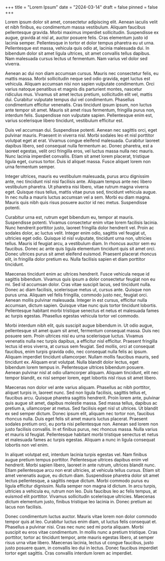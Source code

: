 +++
title = "Lorem Ipsum"
date = "2024-03-14"
draft = false
pinned = false
+++


Lorem ipsum dolor sit amet, consectetur adipiscing elit. Aenean iaculis velit et nibh finibus, eu condimentum massa vestibulum. Aliquam faucibus pellentesque gravida. Morbi maximus imperdiet sollicitudin. Suspendisse ex augue, gravida at nisl at, auctor posuere felis. Cras elementum justo id lacinia semper. Pellentesque in tortor et dolor tempus pharetra eu ut urna. Pellentesque est massa, vehicula quis odio at, lacinia malesuada dui. In bibendum dolor sit amet ligula ultrices, sit amet convallis tellus dapibus. Nam malesuada cursus lectus ut fermentum. Nam varius vel dolor sed viverra.

Aenean ac dui non diam accumsan cursus. Mauris nec consectetur felis, eu mattis massa. Morbi sollicitudin neque sed odio gravida, eget luctus est vehicula. Aliquam accumsan nisi non sapien vulputate condimentum. Orci varius natoque penatibus et magnis dis parturient montes, nascetur ridiculus mus. Vivamus sit amet lectus pretium, sollicitudin elit vel, mattis dui. Curabitur vulputate tempus dui vel condimentum. Phasellus condimentum efficitur venenatis. Cras tincidunt ipsum ipsum, non luctus ante tempor sit amet. Mauris sit amet risus fermentum, fringilla purus non, interdum felis. Suspendisse non vulputate sapien. Pellentesque enim est, varius scelerisque libero tincidunt, vestibulum efficitur est.

Duis vel accumsan dui. Suspendisse potenti. Aenean nec sagittis orci, eget pulvinar mauris. Praesent in viverra nisl. Morbi sodales leo et nisl porttitor volutpat eget at erat. Vivamus congue eleifend malesuada. Curabitur laoreet dapibus libero, sed consequat nulla fermentum ac. Donec pharetra, est a laoreet egestas, velit orci fringilla eros, vel luctus massa nulla nec mauris. Nunc lacinia imperdiet convallis. Etiam sit amet lorem placerat, tristique ligula eget, cursus tortor. Duis id aliquet massa. Fusce aliquet lorem non urna fermentum semper.

Integer ultrices, mauris eu vestibulum malesuada, purus arcu dignissim ante, nec tincidunt nisl nisi facilisis ante. Aliquam tempus ante nec libero vestibulum pharetra. Ut pharetra nisi libero, vitae rutrum magna viverra eget. Quisque risus tellus, mattis vitae purus sed, tincidunt vehicula augue. In nec nulla a mauris luctus accumsan vel a sem. Morbi eu diam magna. Mauris quis nibh quis risus posuere auctor id nec metus. Suspendisse potenti.

Curabitur urna est, rutrum eget bibendum eu, tempor at mauris. Suspendisse potenti. Vivamus consectetur enim vitae lorem facilisis lacinia. Nunc hendrerit porttitor justo, laoreet fringilla dolor hendrerit vel. Proin ac sodales dolor, ac luctus velit. Integer enim odio, sagittis vel feugiat ut, ultricies eget odio. Quisque id nisl vulputate, tincidunt urna non, ultricies tellus. Mauris id feugiat arcu, a vestibulum diam. In rhoncus auctor sem eu faucibus. Donec ac ante quis ligula elementum tincidunt quis sit amet orci. Donec ultrices purus sit amet eleifend euismod. Praesent placerat rhoncus elit, in fringilla dolor pretium eu. Nulla facilisis sapien et diam porttitor tincidunt.

Maecenas tincidunt enim ac ultrices hendrerit. Fusce vehicula neque id sagittis bibendum. Vivamus quis ipsum a dolor consectetur feugiat non eu mi. Sed id accumsan dolor. Cras vitae suscipit lacus, sed tincidunt nulla. Donec ac diam facilisis, scelerisque metus ut, cursus ante. Quisque non purus urna. Aliquam vel felis fringilla, commodo justo nec, feugiat orci. Aenean mollis pulvinar malesuada. Integer in est cursus, efficitur nulla accumsan, dictum sapien. Quisque vitae nunc quis tortor tincidunt lobortis. Pellentesque habitant morbi tristique senectus et netus et malesuada fames ac turpis egestas. Phasellus egestas vehicula tortor vel commodo.

Morbi interdum nibh elit, quis suscipit augue bibendum in. Ut odio augue, pellentesque sit amet quam sit amet, fermentum consequat massa. Duis nec posuere sem. Proin ultrices nisl eu urna scelerisque luctus. Vivamus venenatis nulla nec turpis dapibus, a efficitur nisl efficitur. Praesent fringilla lectus id eros viverra, at cursus sem feugiat. Sed mollis, orci at consequat faucibus, enim turpis gravida odio, nec consequat nulla felis ac ipsum. Aliquam imperdiet tincidunt ullamcorper. Nullam mollis faucibus mauris, sed tincidunt ex. Aliquam erat volutpat. Nulla blandit dolor lectus, eget bibendum lorem tempus in. Pellentesque ultrices bibendum posuere. Aenean pulvinar nisl at odio ullamcorper aliquam. Aliquam tincidunt, elit nec tempor blandit, ex nisl semper lorem, eget lobortis nisl risus sit amet libero.

Maecenas non dolor vel ante varius aliquam. Phasellus ac nibh porttitor, aliquet turpis in, laoreet nunc. Sed non ligula facilisis, sagittis tellus et, faucibus arcu. Quisque pharetra sagittis hendrerit. Proin lorem ante, pulvinar quis augue sit amet, dapibus molestie massa. Sed massa tellus, dapibus ac pretium a, ullamcorper at metus. Sed facilisis eget nisl ut ultrices. Ut blandit ex sed semper dictum. Donec ipsum elit, aliquam nec tortor non, faucibus rhoncus nulla. Duis eget felis sit amet mauris luctus placerat. Praesent sodales pretium orci, eu porta nisi pellentesque non. Aenean sed lorem non justo facilisis convallis. In et finibus purus, nec rhoncus massa. Nulla varius et mauris id feugiat. Pellentesque habitant morbi tristique senectus et netus et malesuada fames ac turpis egestas. Aliquam a nunc in ligula consequat lobortis non vel enim.

In aliquet volutpat est, interdum lacinia turpis egestas vel. Nam finibus augue pretium tempus porttitor. Pellentesque ultrices dapibus enim vel hendrerit. Morbi sapien libero, laoreet in ante rutrum, ultrices blandit nunc. Etiam pellentesque arcu non erat ultricies, at vehicula tellus cursus. Etiam sit amet venenatis augue, eu dictum diam. Suspendisse pharetra dolor sit amet lectus pellentesque, a sagittis neque dictum. Morbi commodo purus eu ligula efficitur dignissim. Nulla semper non magna id dictum. In arcu turpis, ultricies a vehicula eu, rutrum non leo. Duis faucibus leo ac felis tempus, at euismod elit porttitor. Vivamus sollicitudin scelerisque ultricies. Maecenas dictum elementum justo, finibus tristique leo lacinia in. Donec pretium ac lacus non facilisis.

Donec condimentum luctus auctor. Mauris vitae lorem non dolor commodo tempor quis at leo. Curabitur luctus enim diam, ut luctus felis consequat et. Phasellus a pulvinar nisi. Cras nec nunc sed mi porta aliquam. Morbi suscipit eu eros vitae condimentum. In mollis nunc a pretium tristique. Cras porttitor, tortor ac tincidunt tempor, ante mauris egestas libero, at semper risus urna vitae libero. Maecenas lacinia, lectus ut congue faucibus, justo justo posuere quam, in convallis leo dui in lectus. Donec faucibus imperdiet tortor eget sagittis. Cras convallis interdum lorem ac imperdiet.